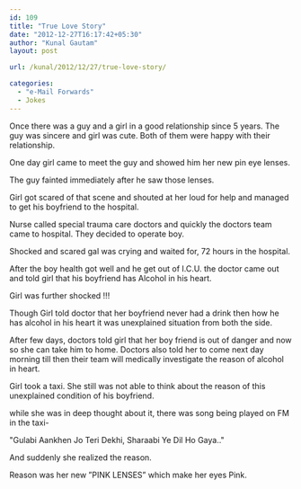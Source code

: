 ```yaml
---
id: 109
title: "True Love Story"
date: "2012-12-27T16:17:42+05:30"
author: "Kunal Gautam"
layout: post

url: /kunal/2012/12/27/true-love-story/

categories:
  - "e-Mail Forwards"
  - Jokes
---
```


Once there was a guy and a girl in a good relationship since 5 years. The guy was sincere and girl was cute. Both of them were happy with their relationship.

One day girl came to meet the guy and showed him her new pin eye lenses.

The guy fainted immediately after he saw those lenses.

Girl got scared of that scene and shouted at her loud for help and managed to get his boyfriend to the hospital.

Nurse called special trauma care doctors and quickly the doctors team came to hospital. They decided to operate boy.

Shocked and scared gal was crying and waited for, 72 hours in the hospital.

After the boy health got well and he get out of I.C.U. the doctor came out and told girl that his boyfriend has Alcohol in his heart.

Girl was further shocked !!!

Though Girl told doctor that her boyfriend never had a drink then how he has alcohol in his heart it was unexplained situation from both the side.

After few days, doctors told girl that her boy friend is out of danger and now so she can take him to home. Doctors also told her to come next day morning till then their team will medically investigate the reason of alcohol in heart.

Girl took a taxi. She still was not able to think about the reason of this unexplained condition of his boyfriend.

while she was in deep thought about it, there was song being played on FM in the taxi-

"Gulabi Aankhen Jo Teri Dekhi, Sharaabi Ye Dil Ho Gaya.."

And suddenly she realized the reason.

Reason was her new ”PINK LENSES” which make her eyes Pink.
